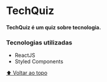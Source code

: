 # TechQuiz

<!-- <img src="exemplo-image.png" alt="exemplo imagem">-->

<h4>TechQuiz é um quiz sobre tecnologia.</h4>

### Tecnologias utilizadas

- ReactJS
- Styled Components


[⬆ Voltar ao topo](#TechQuiz)<br>
